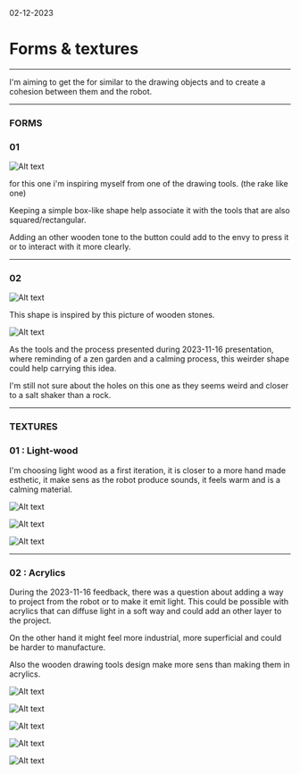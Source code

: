 02-12-2023
# Forms & textures 
---

I'm aiming to get the for similar to the drawing objects and to create a cohesion between them and the robot.

---
### FORMS

### 01

![Alt text](images/Drawbot_form_10.png)

for this one i'm inspiring myself from one of the drawing tools. (the rake like one) 

Keeping a simple box-like shape help associate it with the tools that are also squared/rectangular.

Adding an other wooden tone to the button could add to the envy to press it or to interact with it more clearly.

---

### 02

![Alt text](images/Drawbot_form_11.png)

This shape is inspired by this picture of wooden stones.

![Alt text](images/wooden-stone.jpg)

As the tools and the process presented during 2023-11-16 presentation, where reminding of a zen garden and a calming process, this weirder shape could help carrying this idea.

I'm still not sure about the holes on this one as they seems weird and closer to a salt shaker than a rock.

---

### TEXTURES

### 01 : Light-wood

I'm choosing light wood as a first iteration, it is closer to a more hand made esthetic, it make sens as the robot produce sounds, it feels warm and is a calming material.

![Alt text](images/light-wood.jpg)

![Alt text](images/wooden-switch.jpg)

![Alt text](images/Smart-Wooden-Objects-14-pana-objects.jpg)

---

### 02 : Acrylics

During the 2023-11-16 feedback, there was a question about adding a way to project from the robot or to make it emit light. This could be possible with acrylics that can diffuse light in a soft way and could add an other layer to the project.

On the other hand it might feel more industrial, more superficial and could be harder to manufacture.

Also the wooden drawing tools design make more sens than making them in acrylics.

![Alt text](images/Drawbot_form_12.png)

![Alt text](images/Drawbot_form_13.png)

![Alt text](images/acrylics-01.jpg)

![Alt text](images/acrylics-02.jpg)

![Alt text](images/acrylics-03.jpg)
